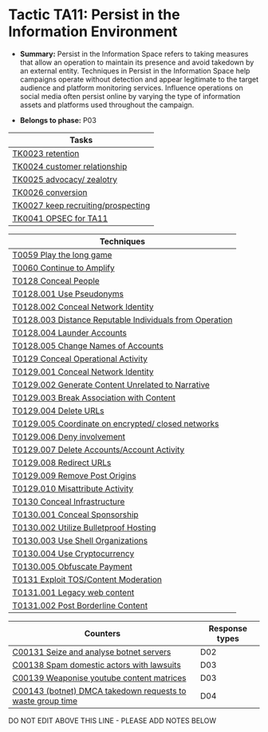 # Tactic TA11: Persist in the Information Environment

* **Summary:** Persist in the Information Space refers to taking measures that allow an operation to maintain its presence and avoid takedown by an external entity. Techniques in Persist in the Information Space help campaigns operate without detection and appear legitimate to the target audience and platform monitoring services. Influence operations on social media often persist online by varying the type of information  assets and platforms used throughout the campaign.

* **Belongs to phase:** P03



| Tasks |
| ----- |
| [TK0023 retention](../../generated_pages/tasks/TK0023.md) |
| [TK0024 customer relationship](../../generated_pages/tasks/TK0024.md) |
| [TK0025 advocacy/ zealotry](../../generated_pages/tasks/TK0025.md) |
| [TK0026 conversion](../../generated_pages/tasks/TK0026.md) |
| [TK0027 keep recruiting/prospecting](../../generated_pages/tasks/TK0027.md) |
| [TK0041 OPSEC for TA11](../../generated_pages/tasks/TK0041.md) |



| Techniques |
| ---------- |
| [T0059 Play the long game](../../generated_pages/techniques/T0059.md) |
| [T0060 Continue to Amplify](../../generated_pages/techniques/T0060.md) |
| [T0128 Conceal People](../../generated_pages/techniques/T0128.md) |
| [T0128.001 Use Pseudonyms](../../generated_pages/techniques/T0128.001.md) |
| [T0128.002 Conceal Network Identity](../../generated_pages/techniques/T0128.002.md) |
| [T0128.003 Distance Reputable Individuals from Operation](../../generated_pages/techniques/T0128.003.md) |
| [T0128.004 Launder Accounts](../../generated_pages/techniques/T0128.004.md) |
| [T0128.005 Change Names of Accounts](../../generated_pages/techniques/T0128.005.md) |
| [T0129 Conceal Operational Activity](../../generated_pages/techniques/T0129.md) |
| [T0129.001 Conceal Network Identity](../../generated_pages/techniques/T0129.001.md) |
| [T0129.002 Generate Content Unrelated to Narrative](../../generated_pages/techniques/T0129.002.md) |
| [T0129.003 Break Association with Content](../../generated_pages/techniques/T0129.003.md) |
| [T0129.004 Delete URLs](../../generated_pages/techniques/T0129.004.md) |
| [T0129.005 Coordinate on encrypted/ closed networks](../../generated_pages/techniques/T0129.005.md) |
| [T0129.006 Deny involvement](../../generated_pages/techniques/T0129.006.md) |
| [T0129.007 Delete Accounts/Account Activity](../../generated_pages/techniques/T0129.007.md) |
| [T0129.008 Redirect URLs](../../generated_pages/techniques/T0129.008.md) |
| [T0129.009 Remove Post Origins](../../generated_pages/techniques/T0129.009.md) |
| [T0129.010 Misattribute Activity](../../generated_pages/techniques/T0129.010.md) |
| [T0130 Conceal Infrastructure](../../generated_pages/techniques/T0130.md) |
| [T0130.001 Conceal Sponsorship](../../generated_pages/techniques/T0130.001.md) |
| [T0130.002 Utilize Bulletproof Hosting](../../generated_pages/techniques/T0130.002.md) |
| [T0130.003 Use Shell Organizations](../../generated_pages/techniques/T0130.003.md) |
| [T0130.004 Use Cryptocurrency](../../generated_pages/techniques/T0130.004.md) |
| [T0130.005 Obfuscate Payment](../../generated_pages/techniques/T0130.005.md) |
| [T0131 Exploit TOS/Content Moderation](../../generated_pages/techniques/T0131.md) |
| [T0131.001 Legacy web content](../../generated_pages/techniques/T0131.001.md) |
| [T0131.002 Post Borderline Content](../../generated_pages/techniques/T0131.002.md) |



| Counters | Response types |
| -------- | -------------- |
| [C00131 Seize and analyse botnet servers](../../generated_pages/counters/C00131.md) | D02 |
| [C00138 Spam domestic actors with lawsuits](../../generated_pages/counters/C00138.md) | D03 |
| [C00139 Weaponise youtube content matrices](../../generated_pages/counters/C00139.md) | D03 |
| [C00143 (botnet) DMCA takedown requests to waste group time](../../generated_pages/counters/C00143.md) | D04 |


DO NOT EDIT ABOVE THIS LINE - PLEASE ADD NOTES BELOW